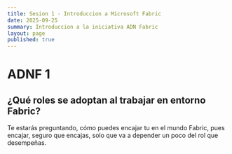 ```yaml
---
title: Sesion 1 - Introduccion a Microsoft Fabric
date: 2025-09-25
summary: Introduccion a la iniciativa ADN Fabric
layout: page
published: true
---
```

# ADNF 1

## ¿Qué roles se adoptan al trabajar en entorno Fabric?

Te estarás preguntando, cómo puedes encajar tu en el mundo Fabric, pues
encajar, seguro que encajas, solo que va a depender un poco del rol que
desempeñas.
